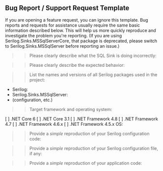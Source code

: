 Bug Report / Support Request Template
--------------------------------------
If you are opening a feature request, you can ignore this template. Bug reports and requests for assistance usually require the same basic information described below. This will help us more quickly reproduce and investigate the problem you're reporting. (If you are using Serilog.Sinks.MSSqlServerCore, that package is deprecated, please switch to Serilog.Sinks.MSSqlServer before reporting an issue.)

>> Please clearly describe what the SQL Sink is doing incorrectly:

>> Please clearly describe the expected behavior:

>> List the names and versions of all Serilog packages used in the project:

- Serilog: 
- Serilog.Sinks.MSSqlServer: 
- (configuration, etc.)

>> Target framework and operating system:

[ ] .NET Core 6
[ ] .NET Core 3.1
[ ] .NET Framework 4.8
[ ] .NET Framework 4.7
[ ] .NET Framework 4.6.x
[ ] .NET Framework 4.5.x
OS: 

>> Provide a *simple* reproduction of your Serilog configuration code:

>> Provide a *simple* reproduction of your Serilog configuration file, if any:

>> Provide a *simple* reproduction of your application code:
